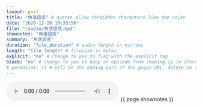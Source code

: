 ```yaml
---
layout: post
title: "角落語感" # quotes allow forbidden characters like the colon
date: "2020-12-20 19:33:56"
file: "/audio/角落語感.mp3"
shownotes: "角落語感"
summary: "角落語感"
duration: "file_duration" # audio length in min:sec
length: "file_length" # filesize in bytes
explicit: "no" # change to yes to flag with the explicit tag
block: "no" # change to yes to keep an episode from showing up in iTunes
# permalink: /1 # will be the ending part of the pages URL, delete to default to the title
---
```


<audio controls>
<source src="{{site.url}}{{site.baseurl}}{{ page.file }}" type="audio/x-mp3">
Your browser does not support the audio element.
</audio>
{{ page.shownotes }}
